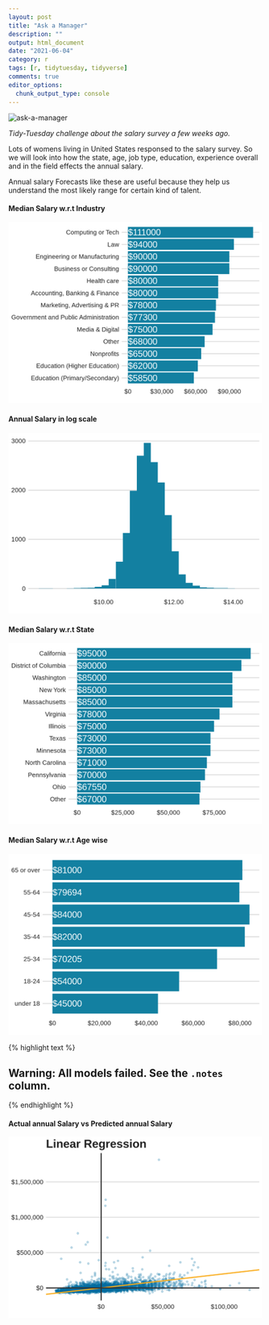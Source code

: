 ```yaml
---
layout: post
title: "Ask a Manager"
description: ""
output: html_document
date: "2021-06-04"
category: r
tags: [r, tidytuesday, tidyverse]
comments: true
editor_options: 
  chunk_output_type: console
---
```


![ask-a-manager](https://www.askamanager.org/wp-content/uploads/2019/09/cropped-aam-resize-1-550px_width.png)

*Tidy-Tuesday challenge about the salary survey a few weeks ago.*


Lots of womens living in United States responsed to the salary survey. So we will look into how the state, age, job type, education, experience overall and in the field effects the annual salary. 


Annual salary Forecasts like these are useful because they help us understand the most likely range for certain kind of talent.


















#### Median Salary w.r.t Industry
![center](/figs/2021-05-18-ask-a-manager/unnamed-chunk-6-1.png)

#### Annual Salary in log scale
![center](/figs/2021-05-18-ask-a-manager/unnamed-chunk-7-1.png)


#### Median Salary w.r.t State
![center](/figs/2021-05-18-ask-a-manager/unnamed-chunk-8-1.png)


#### Median Salary w.r.t Age wise 
![center](/figs/2021-05-18-ask-a-manager/unnamed-chunk-9-1.png)







 










{% highlight text %}
## Warning: All models failed. See the `.notes` column.
{% endhighlight %}






#### Actual annual Salary vs Predicted annual Salary 
![center](/figs/2021-05-18-ask-a-manager/unnamed-chunk-18-1.png)



